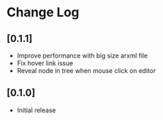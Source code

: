 # Change Log

## [0.1.1]

- Improve performance with big size arxml file
- Fix hover link issue
- Reveal node in tree when mouse click on editor

## [0.1.0]

- Initial release